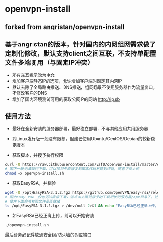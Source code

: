 # openvpn-install
## forked from angristan/openvpn-install
## 基于angristan的版本，针对国内的内网组网需求做了定制化修改，默认支持client之间互联，不支持单配置文件多端复用（与固定IP冲突）
- 所有交互提示改为中文
- 增加客户端静态IP的选项，允许增加客户端时固定其内网IP
- 默认去除了全局路由推送、DNS推送，组网场景不使用服务器作为流量出口，不修改客户的DNS
- 增加了国内环境测试可用的获取公网IP的网站 http://ip.sb


## 使用方法

- 最好在全新安装的服务器部署，最好独立部署，不与其他应用共用服务器
- 对Linux发行版一般没有限制，但建议使用Ubuntu/CentOS/Debian的较新稳定版本

- 获取脚本，并授予执行权限

```bash
curl -O https://raw.githubusercontent.com/yaf0/openvpn-install/master/openvpn-install.sh
# 国内一般无法顺利下载，可以项目中直接复制脚本代码粘贴到终端，或者下载上传
chmod +x openvpn-install.sh
```

- 获取EasyRSA，并校验

```bash
wget -O /opt/EasyRSA-3.1.2.tgz https://github.com/OpenVPN/easy-rsa/releases/download/v3.1.2/EasyRSA-3.1.2.tgz
# 国内easy-rsa一般也无法直接下载，请点击上面链接手动下载后放到服务器/opt目录下，注意不要改文件名，使用其原始文件名 EasyRSA-3.1.2.tgz
# 使用下面命令校验文件是否就绪
ls /opt/EasyRSA-3.1.2.tgz > /dev/null 2>&1 && echo "EasyRSA已经正确上传，可以开始安装" || echo "EasyRSA未正确上传，请检查"
```

- 如EasyRSA已经正确上传，则可以开始安装

```bash
./openvpn-install.sh
```

最后请务必记得放通安全组/防火墙的对应端口
